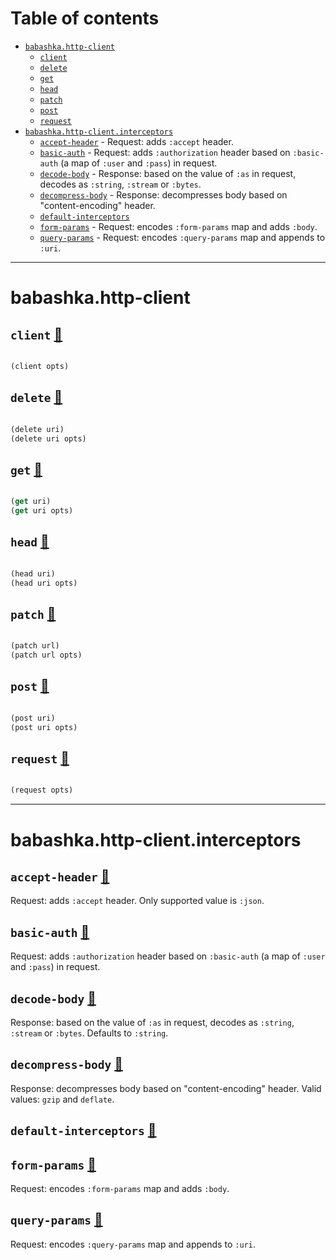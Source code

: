 # Table of contents
-  [`babashka.http-client`](#babashka.http-client) 
    -  [`client`](#babashka.http-client/client)
    -  [`delete`](#babashka.http-client/delete)
    -  [`get`](#babashka.http-client/get)
    -  [`head`](#babashka.http-client/head)
    -  [`patch`](#babashka.http-client/patch)
    -  [`post`](#babashka.http-client/post)
    -  [`request`](#babashka.http-client/request)
-  [`babashka.http-client.interceptors`](#babashka.http-client.interceptors) 
    -  [`accept-header`](#babashka.http-client.interceptors/accept-header) - Request: adds <code>:accept</code> header.
    -  [`basic-auth`](#babashka.http-client.interceptors/basic-auth) - Request: adds <code>:authorization</code> header based on <code>:basic-auth</code> (a map of <code>:user</code> and <code>:pass</code>) in request.
    -  [`decode-body`](#babashka.http-client.interceptors/decode-body) - Response: based on the value of <code>:as</code> in request, decodes as <code>:string</code>, <code>:stream</code> or <code>:bytes</code>.
    -  [`decompress-body`](#babashka.http-client.interceptors/decompress-body) - Response: decompresses body based on "content-encoding" header.
    -  [`default-interceptors`](#babashka.http-client.interceptors/default-interceptors)
    -  [`form-params`](#babashka.http-client.interceptors/form-params) - Request: encodes <code>:form-params</code> map and adds <code>:body</code>.
    -  [`query-params`](#babashka.http-client.interceptors/query-params) - Request: encodes <code>:query-params</code> map and appends to <code>:uri</code>.

-----
# <a name="babashka.http-client">babashka.http-client</a>






## <a name="babashka.http-client/client">`client`</a> [:page_facing_up:](https://github.com/babashka/http-client/blob/main/src/babashka/http_client.clj#L8-L9)
<a name="babashka.http-client/client"></a>
``` clojure

(client opts)
```


## <a name="babashka.http-client/delete">`delete`</a> [:page_facing_up:](https://github.com/babashka/http-client/blob/main/src/babashka/http_client.clj#L17-L21)
<a name="babashka.http-client/delete"></a>
``` clojure

(delete uri)
(delete uri opts)
```


## <a name="babashka.http-client/get">`get`</a> [:page_facing_up:](https://github.com/babashka/http-client/blob/main/src/babashka/http_client.clj#L11-L15)
<a name="babashka.http-client/get"></a>
``` clojure

(get uri)
(get uri opts)
```


## <a name="babashka.http-client/head">`head`</a> [:page_facing_up:](https://github.com/babashka/http-client/blob/main/src/babashka/http_client.clj#L23-L27)
<a name="babashka.http-client/head"></a>
``` clojure

(head uri)
(head uri opts)
```


## <a name="babashka.http-client/patch">`patch`</a> [:page_facing_up:](https://github.com/babashka/http-client/blob/main/src/babashka/http_client.clj#L35-L41)
<a name="babashka.http-client/patch"></a>
``` clojure

(patch url)
(patch url opts)
```


## <a name="babashka.http-client/post">`post`</a> [:page_facing_up:](https://github.com/babashka/http-client/blob/main/src/babashka/http_client.clj#L29-L33)
<a name="babashka.http-client/post"></a>
``` clojure

(post uri)
(post uri opts)
```


## <a name="babashka.http-client/request">`request`</a> [:page_facing_up:](https://github.com/babashka/http-client/blob/main/src/babashka/http_client.clj#L5-L6)
<a name="babashka.http-client/request"></a>
``` clojure

(request opts)
```


-----
# <a name="babashka.http-client.interceptors">babashka.http-client.interceptors</a>






## <a name="babashka.http-client.interceptors/accept-header">`accept-header`</a> [:page_facing_up:](https://github.com/babashka/http-client/blob/main/src/babashka/http_client/interceptors.clj#L65-L77)
<a name="babashka.http-client.interceptors/accept-header"></a>

Request: adds `:accept` header. Only supported value is `:json`.

## <a name="babashka.http-client.interceptors/basic-auth">`basic-auth`</a> [:page_facing_up:](https://github.com/babashka/http-client/blob/main/src/babashka/http_client/interceptors.clj#L52-L63)
<a name="babashka.http-client.interceptors/basic-auth"></a>

Request: adds `:authorization` header based on `:basic-auth` (a map
  of `:user` and `:pass`) in request.

## <a name="babashka.http-client.interceptors/decode-body">`decode-body`</a> [:page_facing_up:](https://github.com/babashka/http-client/blob/main/src/babashka/http_client/interceptors.clj#L154-L164)
<a name="babashka.http-client.interceptors/decode-body"></a>

Response: based on the value of `:as` in request, decodes as `:string`, `:stream` or `:bytes`. Defaults to `:string`.

## <a name="babashka.http-client.interceptors/decompress-body">`decompress-body`</a> [:page_facing_up:](https://github.com/babashka/http-client/blob/main/src/babashka/http_client/interceptors.clj#L141-L147)
<a name="babashka.http-client.interceptors/decompress-body"></a>

Response: decompresses body based on  "content-encoding" header. Valid values: `gzip` and `deflate`.

## <a name="babashka.http-client.interceptors/default-interceptors">`default-interceptors`</a> [:page_facing_up:](https://github.com/babashka/http-client/blob/main/src/babashka/http_client/interceptors.clj#L166-L172)
<a name="babashka.http-client.interceptors/default-interceptors"></a>

## <a name="babashka.http-client.interceptors/form-params">`form-params`</a> [:page_facing_up:](https://github.com/babashka/http-client/blob/main/src/babashka/http_client/interceptors.clj#L87-L97)
<a name="babashka.http-client.interceptors/form-params"></a>

Request: encodes `:form-params` map and adds `:body`.

## <a name="babashka.http-client.interceptors/query-params">`query-params`</a> [:page_facing_up:](https://github.com/babashka/http-client/blob/main/src/babashka/http_client/interceptors.clj#L79-L85)
<a name="babashka.http-client.interceptors/query-params"></a>

Request: encodes `:query-params` map and appends to `:uri`.

